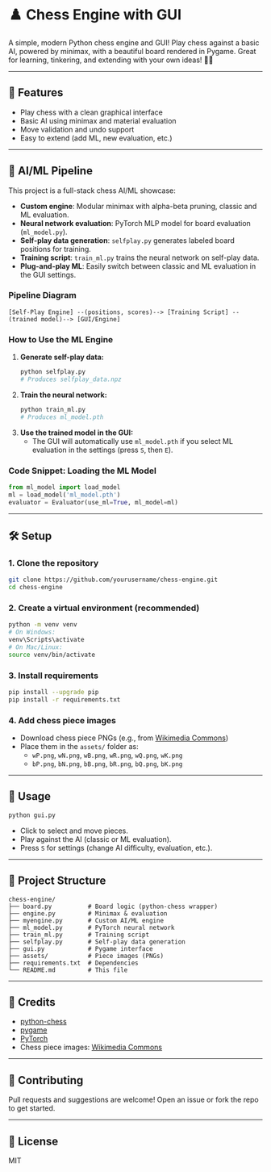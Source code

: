 # ♟️ Chess Engine with GUI

A simple, modern Python chess engine and GUI! Play chess against a basic AI, powered by minimax, with a beautiful board rendered in Pygame. Great for learning, tinkering, and extending with your own ideas! 🧠🎨

---

## 🚀 Features
- Play chess with a clean graphical interface
- Basic AI using minimax and material evaluation
- Move validation and undo support
- Easy to extend (add ML, new evaluation, etc.)

---

## 🧠 AI/ML Pipeline

This project is a full-stack chess AI/ML showcase:

- **Custom engine**: Modular minimax with alpha-beta pruning, classic and ML evaluation.
- **Neural network evaluation**: PyTorch MLP model for board evaluation (`ml_model.py`).
- **Self-play data generation**: `selfplay.py` generates labeled board positions for training.
- **Training script**: `train_ml.py` trains the neural network on self-play data.
- **Plug-and-play ML**: Easily switch between classic and ML evaluation in the GUI settings.

### Pipeline Diagram

```
[Self-Play Engine] --(positions, scores)--> [Training Script] --(trained model)--> [GUI/Engine]
```

### How to Use the ML Engine

1. **Generate self-play data:**
   ```bash
   python selfplay.py
   # Produces selfplay_data.npz
   ```
2. **Train the neural network:**
   ```bash
   python train_ml.py
   # Produces ml_model.pth
   ```
3. **Use the trained model in the GUI:**
   - The GUI will automatically use `ml_model.pth` if you select ML evaluation in the settings (press `S`, then `E`).

### Code Snippet: Loading the ML Model
```python
from ml_model import load_model
ml = load_model('ml_model.pth')
evaluator = Evaluator(use_ml=True, ml_model=ml)
```

---

## 🛠️ Setup

### 1. Clone the repository
```bash
git clone https://github.com/yourusername/chess-engine.git
cd chess-engine
```

### 2. Create a virtual environment (recommended)
```bash
python -m venv venv
# On Windows:
venv\Scripts\activate
# On Mac/Linux:
source venv/bin/activate
```

### 3. Install requirements
```bash
pip install --upgrade pip
pip install -r requirements.txt
```

### 4. Add chess piece images
- Download chess piece PNGs (e.g., from [Wikimedia Commons](https://commons.wikimedia.org/wiki/Category:PNG_chess_pieces/Standard_transparent))
- Place them in the `assets/` folder as:
  - `wP.png`, `wN.png`, `wB.png`, `wR.png`, `wQ.png`, `wK.png`
  - `bP.png`, `bN.png`, `bB.png`, `bR.png`, `bQ.png`, `bK.png`

---

## 🏃 Usage

```bash
python gui.py
```
- Click to select and move pieces.
- Play against the AI (classic or ML evaluation).
- Press `S` for settings (change AI difficulty, evaluation, etc.).

---

## 📁 Project Structure
```
chess-engine/
├── board.py          # Board logic (python-chess wrapper)
├── engine.py         # Minimax & evaluation
├── myengine.py       # Custom AI/ML engine
├── ml_model.py       # PyTorch neural network
├── train_ml.py       # Training script
├── selfplay.py       # Self-play data generation
├── gui.py            # Pygame interface
├── assets/           # Piece images (PNGs)
├── requirements.txt  # Dependencies
└── README.md         # This file
```

---

## 🙏 Credits
- [python-chess](https://python-chess.readthedocs.io/)
- [pygame](https://www.pygame.org/)
- [PyTorch](https://pytorch.org/)
- Chess piece images: [Wikimedia Commons](https://commons.wikimedia.org/wiki/Category:PNG_chess_pieces/Standard_transparent)

---

## 🌟 Contributing
Pull requests and suggestions are welcome! Open an issue or fork the repo to get started.

---

## 📜 License
MIT 